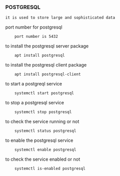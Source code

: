 ### POSTGRESQL

    it is used to store large and sophisticated data
    
port number for postgresql

        port number is 5432
        
to install the postgresql server package

        apt install postgresql
        
to install the postgresql client package

        apt install postgresql-client
        
to start a postgreql service 

        systemctl start postgresql
        
to stop a postgresql service

        systemctl stop postgresql
        
to check the service running or not

        systemctl status postgresql
        
to enable the postgresql service 

        systemctl enable postgresql
        
to check the service enabled or not

        systemctl is-enabled postgresql
    
 
